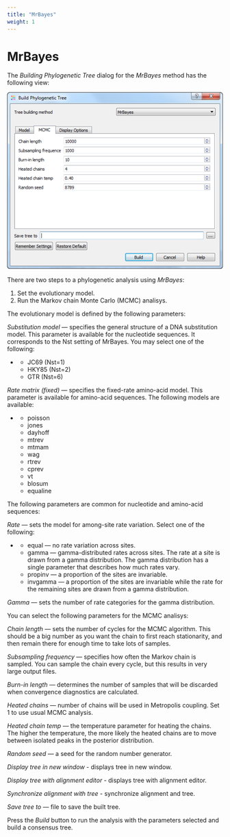 ```yaml
---
title: "MrBayes"
weight: 1
---
```



# MrBayes

The _Building Phylogenetic Tree_ dialog for the _MrBayes_ method has the following view:


![](/images/16126717/16060547.png)

There are two steps to a phylogenetic analysis using _MrBayes_:

1.  Set the evolutionary model.
2.  Run the Markov chain Monte Carlo (MCMC) analisys.

The evolutionary model is defined by the following parameters:

_Substitution model_ — specifies the general structure of a DNA substitution model. This parameter is available for the nucleotide sequences. It corresponds to the Nst setting of MrBayes. You may select one of the following:

*   *   JC69 (Nst=1)
    *   HKY85 (Nst=2)
    *   GTR (Nst=6)

_Rate matrix (fixed)_ — specifies the fixed-rate amino-acid model. This parameter is available for amino-acid sequences. The following models are available:

*   *   poisson
    *   jones
    *   dayhoff
    *   mtrev
    *   mtmam
    *   wag
    *   rtrev
    *   cprev
    *   vt
    *   blosum
    *   equaline

The following parameters are common for nucleotide and amino-acid sequences:

_Rate_ — sets the model for among-site rate variation. Select one of the following:

*   *   equal — no rate variation across sites.
    *   gamma — gamma-distributed rates across sites. The rate at a site is drawn from a gamma distribution. The gamma distribution has a single parameter that describes how much rates vary.
    *   propinv — a proportion of the sites are invariable.
    *   invgamma — a proportion of the sites are invariable while the rate for the remaining sites are drawn from a gamma distribution.

_Gamma_ — sets the number of rate categories for the gamma distribution.

You can select the following parameters for the MCMC analisys:

_Chain length_ — sets the number of cycles for the MCMC algorithm. This should be a big number as you want the chain to first reach stationarity, and then remain there for enough time to take lots of samples.

_Subsampling frequency_ — specifies how often the Markov chain is sampled. You can sample the chain every cycle, but this results in very large output files.

_Burn-in length_ — determines the number of samples that will be discarded when convergence diagnostics are calculated.

_Heated chains_ — number of chains will be used in Metropolis coupling. Set 1 to use usual MCMC analysis.

_Heated chain temp_ — the temperature parameter for heating the chains. The higher the temperature, the more likely the heated chains are to move between isolated peaks in the posterior distribution.

_Random seed_ — a seed for the random number generator.

_Display tree in new window_ - displays tree in new window.

_Display tree with alignment editor_ - displays tree with alignment editor.

_Synchronize alignment with tree_ - synchronize alignment and tree.

_Save tree to_ — file to save the built tree.

Press the _Build_ button to run the analysis with the parameters selected and build a consensus tree.
